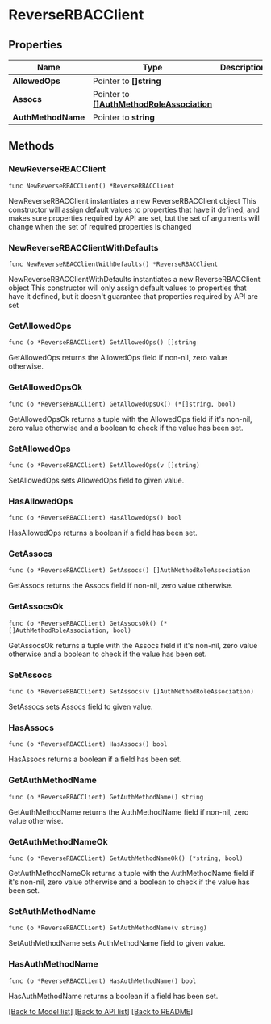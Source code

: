 # ReverseRBACClient

## Properties

Name | Type | Description | Notes
------------ | ------------- | ------------- | -------------
**AllowedOps** | Pointer to **[]string** |  | [optional] 
**Assocs** | Pointer to [**[]AuthMethodRoleAssociation**](AuthMethodRoleAssociation.md) |  | [optional] 
**AuthMethodName** | Pointer to **string** |  | [optional] 

## Methods

### NewReverseRBACClient

`func NewReverseRBACClient() *ReverseRBACClient`

NewReverseRBACClient instantiates a new ReverseRBACClient object
This constructor will assign default values to properties that have it defined,
and makes sure properties required by API are set, but the set of arguments
will change when the set of required properties is changed

### NewReverseRBACClientWithDefaults

`func NewReverseRBACClientWithDefaults() *ReverseRBACClient`

NewReverseRBACClientWithDefaults instantiates a new ReverseRBACClient object
This constructor will only assign default values to properties that have it defined,
but it doesn't guarantee that properties required by API are set

### GetAllowedOps

`func (o *ReverseRBACClient) GetAllowedOps() []string`

GetAllowedOps returns the AllowedOps field if non-nil, zero value otherwise.

### GetAllowedOpsOk

`func (o *ReverseRBACClient) GetAllowedOpsOk() (*[]string, bool)`

GetAllowedOpsOk returns a tuple with the AllowedOps field if it's non-nil, zero value otherwise
and a boolean to check if the value has been set.

### SetAllowedOps

`func (o *ReverseRBACClient) SetAllowedOps(v []string)`

SetAllowedOps sets AllowedOps field to given value.

### HasAllowedOps

`func (o *ReverseRBACClient) HasAllowedOps() bool`

HasAllowedOps returns a boolean if a field has been set.

### GetAssocs

`func (o *ReverseRBACClient) GetAssocs() []AuthMethodRoleAssociation`

GetAssocs returns the Assocs field if non-nil, zero value otherwise.

### GetAssocsOk

`func (o *ReverseRBACClient) GetAssocsOk() (*[]AuthMethodRoleAssociation, bool)`

GetAssocsOk returns a tuple with the Assocs field if it's non-nil, zero value otherwise
and a boolean to check if the value has been set.

### SetAssocs

`func (o *ReverseRBACClient) SetAssocs(v []AuthMethodRoleAssociation)`

SetAssocs sets Assocs field to given value.

### HasAssocs

`func (o *ReverseRBACClient) HasAssocs() bool`

HasAssocs returns a boolean if a field has been set.

### GetAuthMethodName

`func (o *ReverseRBACClient) GetAuthMethodName() string`

GetAuthMethodName returns the AuthMethodName field if non-nil, zero value otherwise.

### GetAuthMethodNameOk

`func (o *ReverseRBACClient) GetAuthMethodNameOk() (*string, bool)`

GetAuthMethodNameOk returns a tuple with the AuthMethodName field if it's non-nil, zero value otherwise
and a boolean to check if the value has been set.

### SetAuthMethodName

`func (o *ReverseRBACClient) SetAuthMethodName(v string)`

SetAuthMethodName sets AuthMethodName field to given value.

### HasAuthMethodName

`func (o *ReverseRBACClient) HasAuthMethodName() bool`

HasAuthMethodName returns a boolean if a field has been set.


[[Back to Model list]](../README.md#documentation-for-models) [[Back to API list]](../README.md#documentation-for-api-endpoints) [[Back to README]](../README.md)


